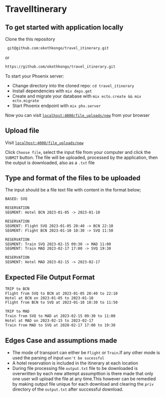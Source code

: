 # TravelItinerary

## To get started with application locally
Clone the this repository 

```bash
 git@github.com:okothkongo/travel_itinerary.git
```

or   

```bash
https://github.com/okothkongo/travel_itinerary.git
```


To start your Phoenix server:

  * Change directory into the cloned repo: `cd travel_itinerary`
  * Install dependencies with `mix deps.get`
  * Create and migrate your database with `mix ecto.create && mix ecto.migrate`
  * Start Phoenix endpoint with `mix phx.server`

Now you can visit [`localhost:4000/file_uploads/new`](http://localhost:4000/file_uploads/new) from your browser

## Upload file
Visit  [`localhost:4000/file_uploads/new`](http://localhost:4000/file_uploads/new)

Click ``Choose file``, select the input file from your computer and click the ```SUBMIT``` button. The file will be uploaded, processed by the application, then the output is downloaded, also as a ``.txt`` file

## Type and format of the files to be uploaded
The input should be a  file text file  with content in the format below;
```txt
BASED: SVQ

RESERVATION
SEGMENT: Hotel BCN 2023-01-05 -> 2023-01-10

RESERVATION
SEGMENT: Flight SVQ 2023-01-05 20:40 -> BCN 22:10
SEGMENT: Flight BCN 2023-01-10 10:30 -> SVQ 11:50

RESERVATION
SEGMENT: Train SVQ 2023-02-15 09:30 -> MAD 11:00
SEGMENT: Train MAD 2023-02-17 17:00 -> SVQ 19:30

RESERVATION
SEGMENT: Hotel MAD 2023-02-15 -> 2023-02-17
```
## Expected File Output Format

```txt
TRIP to BCN
Flight from SVQ to BCN at 2023-01-05 20:40 to 22:10
Hotel at BCN on 2023-01-05 to 2023-01-10
Flight from BCN to SVQ at 2023-01-10 10:30 to 11:50

TRIP to MAD
Train from SVQ to MAD at 2023-02-15 09:30 to 11:00
Hotel at MAD on 2023-02-15 to 2023-02-17
Train from MAD to SVQ at 2020-02-17 17:00 to 19:30

```
## Edges Case and assumptions made
* The mode of transport can either be `Flight` or `Train`.If any other mode is used the parsing of input `won't be sucessful`
* A hotel reservation is included in the itinerary at each location
* During file processing file `output.txt` file to be downloaded is overwritten by each new attempt assumpttion is there made that only one user will upload the file at any time.This however can be remedied by making output file unique for each download and clearing the `priv` directory of the `output.txt` after successful download.
